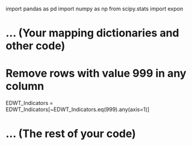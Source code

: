 import pandas as pd
import numpy as np
from scipy.stats import expon

# ... (Your mapping dictionaries and other code)

# Remove rows with value 999 in any column
EDWT_Indicators = EDWT_Indicators[~EDWT_Indicators.eq(999).any(axis=1)]

# ... (The rest of your code)
